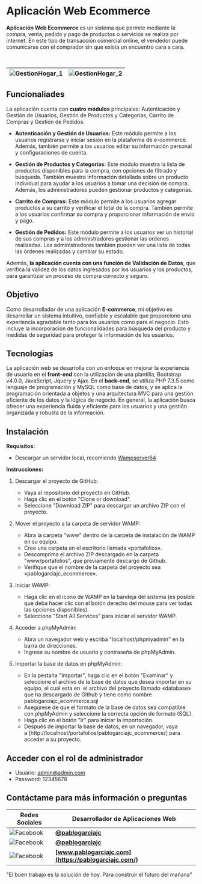 
# Aplicación Web Ecommerce

**Aplicación Web Ecommerce** es un sistema que permite mediante la compra, venta, pedido y pago de productos o servicios se realiza por internet. En este tipo de transacción comercial online, el vendedor puede comunicarse con el comprador sin que exista un encuentro cara a cara.

</br>

| ![GestionHogar_1](https://pablogarciajc.com/wp-content/uploads/2022/09/Ecoomerce-_1.png) | ![GestionHogar_2](https://pablogarciajc.com/wp-content/uploads/2022/09/Ecoomerce-_2.png)|
|-----------|-----------|

## Funcionaliades

La aplicación cuenta con **cuatro módulos** principales: Autenticación y Gestión de Usuarios, Gestión de Productos y Categorías, Carrito de Compras y Gestión de Pedidos.

* **Autenticación y Gestión de Usuarios:** Este módulo permite a los usuarios registrarse y iniciar sesión en la plataforma de e-commerce. Además, también permite a los usuarios editar su información personal y configuraciones de cuenta.

* **Gestión de Productos y Categorías:** Este módulo muestra la lista de productos disponibles para la compra, con opciones de filtrado y búsqueda. También muestra información detallada sobre un producto individual para ayudar a los usuarios a tomar una decisión de compra. Además, los administradores pueden gestionar productos y categorías.

* **Carrito de Compras:** Este módulo permite a los usuarios agregar productos a su carrito y verificar el total de la compra. También permite a los usuarios confirmar su compra y proporcionar información de envío y pago.

* **Gestión de Pedidos:** Este módulo permite a los usuarios ver un historial de sus compras y a los administradores gestionar las ordenes realizadas. Los administradores también pueden ver una lista de todas las órdenes realizadas y cambiar su estado.

Además, **la aplicación cuenta con una función de Validación de Datos**, que verifica la validez de los datos ingresados por los usuarios y los productos, para garantizar un proceso de compra correcto y seguro.

## Objetivo

Como desarrollador de una aplicación **E-commerce**, mi objetivo es desarrollar un sistema intuitivo, confiable y escalable que proporcione una experiencia agradable tanto para los usuarios como para el negocio. Esto incluye la incorporación de funcionalidades para búsqueda del producto y medidas de seguridad para proteger la información de los usuarios.

## Tecnologías

La aplicación web se desarrolla con un enfoque en mejorar la experiencia de usuario en el **front-end** con la utilización de una plantilla, Bootstrap v4.0.0, JavaScript, Jquery y Ajax. En el **back-end**, se utiliza PHP 7.3.5 como lenguaje de programación y MySQL como base de datos, y se aplica la programación orientada a objetos y una arquitectura MVC para una gestión eficiente de los datos y la lógica de negocio. En general, la aplicación busca ofrecer una experiencia fluida y eficiente para los usuarios y una gestión organizada y robusta de la información.

## Instalación

**Requisitos:**

* Descargar un servidor local, recomiendo [Wampserver64](https://www.wampserver.com/en/download-wampserver-64bits/)

**Instrucciones:**

1. Descargar el proyecto de GitHub:

    * Vaya al repositorio del proyecto en GitHub.
    * Haga clic en el botón "Clone or download".
    * Seleccione "Download ZIP" para descargar un archivo ZIP con el proyecto.

2. Mover el proyecto a la carpeta de servidor WAMP:

    * Abra la carpeta "www" dentro de la carpeta de instalación de WAMP en su equipo.
    * Cree una carpeta en el escritorio llamada «portafolios».
    * Descomprima el archivo ZIP descargado en la carpeta "www/portafolios", que previamente descargó de Github.
    * Verifique que el nombre de la carpeta del proyecto sea «pablogarciajc_ecommerce».

3. Iniciar WAMP:

    * Haga clic en el icono de WAMP en la bandeja del sistema (es posible que deba hacer clic con el botón derecho del mouse para ver todas las opciones disponibles).
    * Seleccione "Start All Services" para iniciar el servidor WAMP.

4. Acceder a phpMyAdmin:

    * Abra un navegador web y escriba "localhost/phpmyadmin" en la barra de direcciones.
    * Ingrese su nombre de usuario y contraseña de phpMyAdmin.

5. Importar la base de datos en phpMyAdmin:

    * En la pestaña "Importar", haga clic en el botón "Examinar" y seleccione el archivo de la base de datos que desea importar en su equipo, el cual esta en  el archivo del proyecto llamado «database» que ha descargado de Github y tiene como nombre pablogarciajc_ecommerce.sql
    * Asegúrese de que el formato de la base de datos sea compatible con phpMyAdmin y seleccione la correcta opción de formato (SQL).
    * Haga clic en el botón "Ir" para iniciar la importación.
    * Después de importar la base de datos, en un navegador, vaya a [http://localhost/portafolios/pablogarciajc_ecommerce/] para acceder a su proyecto.

## Acceder con el rol de administrador

* Usuario: admin@admin.com
* Password: 12345678

## Contáctame para más información o preguntas

| Redes Sociales  | Desarrollador de Aplicaciones Web |
| ------------- | ------------- |
| ![Facebook](https://pablogarciajc.com/wp-content/uploads/2023/02/facebook.png)   | **[@pablogarciajc](https://www.facebook.com/PabloGarciaJC)** |
| ![Facebook](https://pablogarciajc.com/wp-content/uploads/2023/02/linkedin.png)  | **[@pablogarciajc](https://www.linkedin.com/in/pablogarciajc/)**  |
| ![Facebook](https://pablogarciajc.com/wp-content/uploads/2023/02/web-icono.png)   | **[www.pablogarciajc.com](https://pablogarciajc.com/)**  |

"El buen trabajo es la solución de hoy.
Para construir el futuro del mañana"






